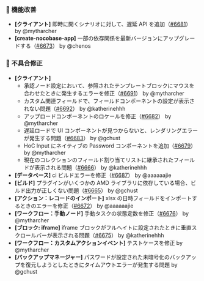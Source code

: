 ### 🚀 機能改善

* **[クライアント]** 即時に開くシナリオに対して、遅延 API を追加（[#6681](https://github.com/nocobase/nocobase/pull/6681)） by @mytharcher
* **[create-nocobase-app]** 一部の依存関係を最新バージョンにアップグレードする（[#6673](https://github.com/nocobase/nocobase/pull/6673)） by @chenos

### 🐛 不具合修正

* **[クライアント]**
  * 承認ノード設定において、参照されたテンプレートブロックにマウスを合わせたときに発生するエラーを修正（[#6691](https://github.com/nocobase/nocobase/pull/6691)） by @mytharcher
  * カスタム関連フィールドで、フィールドコンポーネントの設定が表示されない問題（[#6692](https://github.com/nocobase/nocobase/pull/6692)） by @katherinehhh
  * アップロードコンポーネントのロケールを修正（[#6682](https://github.com/nocobase/nocobase/pull/6682)） by @mytharcher
  * 遅延ロードで UI コンポーネントが見つからないと、レンダリングエラーが発生する問題（[#6683](https://github.com/nocobase/nocobase/pull/6683)） by @gchust
  * HoC Input にネイティブの Password コンポーネントを追加（[#6679](https://github.com/nocobase/nocobase/pull/6679)） by @mytharcher
  * 現在のコレクションのフィールド割り当てリストに継承されたフィールドが表示される問題（[#6666](https://github.com/nocobase/nocobase/pull/6666)） by @katherinehhh
* **[データベース]** ci ビルドエラーを修正（[#6687](https://github.com/nocobase/nocobase/pull/6687)） by @aaaaaajie
* **[ビルド]** プラグインがいくつかの AMD ライブラリに依存している場合、ビルド出力が正しくない問題（[#6665](https://github.com/nocobase/nocobase/pull/6665)） by @gchust
* **[アクション：レコードのインポート]** xlsx の日時フィールドをインポートするときのエラーを修正（[#6672](https://github.com/nocobase/nocobase/pull/6672)） by @aaaaaajie
* **[ワークフロー：手動ノード]** 手動タスクの状態定数を修正（[#6676](https://github.com/nocobase/nocobase/pull/6676)） by @mytharcher
* **[ブロック: iframe]** iframe ブロックがフルヘイトに設定されたときに垂直スクロールバーが表示される問題（[#6675](https://github.com/nocobase/nocobase/pull/6675)） by @katherinehhh
* **[ワークフロー：カスタムアクションイベント]** テストケースを修正 by @mytharcher
* **[バックアップマネージャー]** パスワードが設定された未暗号化のバックアップを復元しようとしたときにタイムアウトエラーが発生する問題 by @gchust
